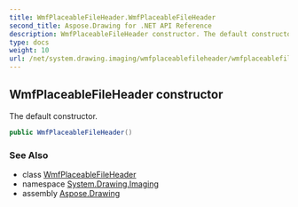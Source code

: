 ```yaml
---
title: WmfPlaceableFileHeader.WmfPlaceableFileHeader
second_title: Aspose.Drawing for .NET API Reference
description: WmfPlaceableFileHeader constructor. The default constructor
type: docs
weight: 10
url: /net/system.drawing.imaging/wmfplaceablefileheader/wmfplaceablefileheader/
---
```

## WmfPlaceableFileHeader constructor

The default constructor.

```csharp
public WmfPlaceableFileHeader()
```

### See Also

* class [WmfPlaceableFileHeader](../)
* namespace [System.Drawing.Imaging](../../wmfplaceablefileheader/)
* assembly [Aspose.Drawing](../../../)


